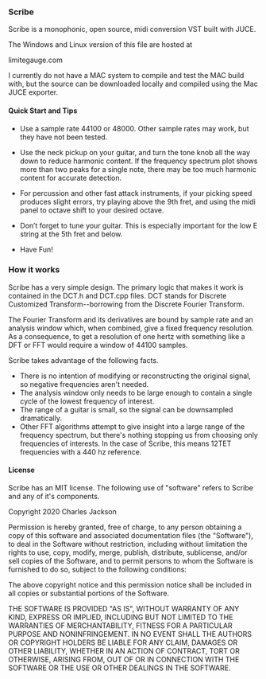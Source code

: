 ### Scribe

Scribe is a monophonic, open source, midi conversion VST built with JUCE.

The Windows and Linux version of this file are hosted at 

limitegauge.com

I currently do not have a MAC system to compile and test the MAC build with, but the source can be downloaded locally and compiled using the Mac JUCE exporter.

#### Quick Start and Tips

* Use a sample rate 44100 or 48000. Other sample rates may work, but they have not been tested.

* Use the neck pickup on your guitar, and turn the tone knob all the way down to reduce harmonic
content. If the frequency spectrum plot shows more than two peaks for a single note, there may be too
much harmonic content for accurate detection.

* For percussion and other fast attack instruments, if your picking speed produces slight errors, try
playing above the 9th fret, and using the midi panel to octave shift to your desired octave.

* Don’t forget to tune your guitar. This is especially important for the low E string at the 5th fret and below.

* Have Fun!


### How it works

Scribe has a very simple design. The primary logic that makes it work is contained in the DCT.h and DCT.cpp files. 
DCT stands for Discrete Customized Transform--borrowing from the Discrete Fourier Transform.

The Fourier Transform and its derivatives are bound by sample rate and an analysis window which, when combined, give a fixed frequency resolution.
As a consequence, to get a resolution of one hertz with something like a DFT or FFT would require a window of 44100 samples.

Scribe takes advantage of the following facts.
* There is no intention of modifying or reconstructing the original signal, so negative frequencies aren't needed.
* The analysis window only needs to be large enough to contain a single cycle of the lowest frequency of interest.
* The range of a guitar is small, so the signal can be downsampled dramatically.
* Other FFT algorithms attempt to give insight into a large range of the frequency spectrum, but there's nothing stopping us from choosing only frequencies of interests. In the case of Scribe, this means 12TET frequencies with a 440 hz reference.


#### License

Scribe has an MIT license. The following use of "software" refers to Scribe and any of it's components.


Copyright 2020 Charles Jackson

Permission is hereby granted, free of charge, to any person obtaining a copy of this software and associated documentation files (the "Software"), to deal in the Software without restriction, including without limitation the rights to use, copy, modify, merge, publish, distribute, sublicense, and/or sell copies of the Software, and to permit persons to whom the Software is furnished to do so, subject to the following conditions:

The above copyright notice and this permission notice shall be included in all copies or substantial portions of the Software.

THE SOFTWARE IS PROVIDED "AS IS", WITHOUT WARRANTY OF ANY KIND, EXPRESS OR IMPLIED, INCLUDING BUT NOT LIMITED TO THE WARRANTIES OF MERCHANTABILITY, FITNESS FOR A PARTICULAR PURPOSE AND NONINFRINGEMENT. IN NO EVENT SHALL THE AUTHORS OR COPYRIGHT HOLDERS BE LIABLE FOR ANY CLAIM, DAMAGES OR OTHER LIABILITY, WHETHER IN AN ACTION OF CONTRACT, TORT OR OTHERWISE, ARISING FROM, OUT OF OR IN CONNECTION WITH THE SOFTWARE OR THE USE OR OTHER DEALINGS IN THE SOFTWARE.
